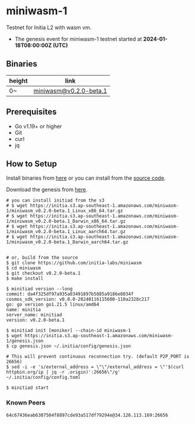 # miniwasm-1

Testnet for Initia L2 with wasm vm.

- The genesis event for miniwasm-1 testnet started at **2024-01-18T08:00:00Z (UTC)**

## Binaries

| height  | link  |
| ------- | ----- |
| 0~      | [miniwasm@v0.2.0-beta.1](https://github.com/initia-labs/miniwasm/releases/tag/v0.2.0-beta.1) |

## Prerequisites

- Go v1.19+ or higher
- Git
- curl
- jq

## How to Setup

Install binaries from [here](./binaries/) or you can install from the [source code](https://github.com/initia-labs/miniwasm).

Download the genesis from [here](https://initia.s3.ap-southeast-1.amazonaws.com/miniwasm-1/genesis.json).

```shell
# you can install initiad from the s3
# $ wget https://initia.s3.ap-southeast-1.amazonaws.com/miniwasm-1/miniwasm_v0.2.0-beta.1_Linux_x86_64.tar.gz
# $ wget https://initia.s3.ap-southeast-1.amazonaws.com/miniwasm-1/miniwasm_v0.2.0-beta.1_Darwin_x86_64.tar.gz 
# $ wget https://initia.s3.ap-southeast-1.amazonaws.com/miniwasm-1/miniwasm_v0.2.0-beta.1_Linux_aarch64.tar.gz 
# $ wget https://initia.s3.ap-southeast-1.amazonaws.com/miniwasm-1/miniwasm_v0.2.0-beta.1_Darwin_aarch64.tar.gz


# or, build from the source
$ git clone https://github.com/initia-labs/miniwasm
$ cd miniwasm
$ git checkout v0.2.0-beta.1
$ make install

$ minitiad version --long
commit: da4f325df97a935a03491897b5885a9186e8034f
cosmos_sdk_version: v0.0.0-20240116115600-110a2328c217
go: go version go1.21.5 linux/amd64
name: minitia
server_name: minitiad
version: v0.2.0-beta.1

$ minitiad init [moniker] --chain-id miniwasm-1
$ wget https://initia.s3.ap-southeast-1.amazonaws.com/miniwasm-1/genesis.json
$ cp genesis.json ~/.initia/config/genesis.json

# This will prevent continuous reconnection try. (default P2P_PORT is 26656)
$ sed -i -e 's/external_address = \"\"/external_address = \"'$(curl httpbin.org/ip | jq -r .origin)':26656\"/g' ~/.initia/config/config.toml

$ minitiad start
```

### Known Peers

```sh
64c67436eab6307504f8897cde93a517df79294e@34.126.113.169:26656
```

